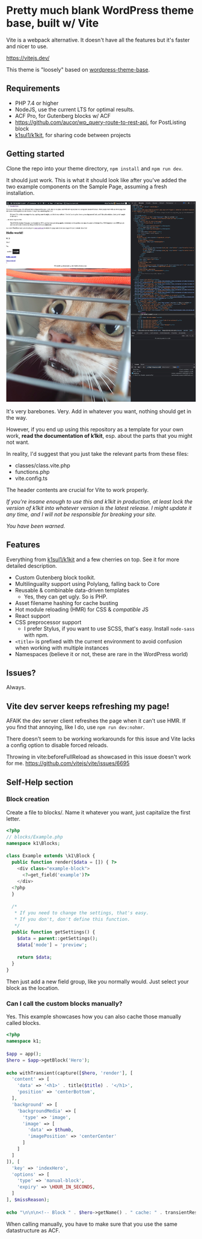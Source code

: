 # Pretty much blank WordPress theme base, built w/ Vite

Vite is a webpack alternative. It doesn't have all the features but it's faster and nicer to use.

https://vitejs.dev/

This theme is "loosely" based on [wordpress-theme-base](https://github.com/k1sul1/wordpress-theme-base).

## Requirements

- PHP 7.4 or higher
- NodeJS, use the current LTS for optimal results.
- ACF Pro, for Gutenberg blocks w/ ACF
- https://github.com/aucor/wp_query-route-to-rest-api, for PostListing block
- [k1sul1/k1kit](https://github.com/k1sul1/k1kit), for sharing code between projects

## Getting started

Clone the repo into your theme directory, `npm install` and `npm run dev`.

It should just work. This is what it should look like after you've added the two example components on the Sample Page, assuming a fresh installation.

![screenshot](screenshot.jpeg)

It's very barebones. Very. Add in whatever you want, nothing should get in the way.

However, if you end up using this repository as a template for your own work, **read the documentation of k1kit**, esp. about the parts that you might not want.

In reality, I'd suggest that you just take the relevant parts from these files:

- classes/class.vite.php
- functions.php
- vite.config.ts

The header contents are crucial for Vite to work properly.

_If you're insane enough to use this and k1kit in production, at least lock the version of k1kit into whatever version is the latest release. I might update it any time, and I will not be responsible for breaking your site._

_You have been warned._

## Features

Everything from [k1sul1/k1kit](https://github.com/k1sul1/k1kit) and a few cherries on top. See it for more detailed description.

- Custom Gutenberg block toolkit.
- Multilinguality support using Polylang, falling back to Core
- Reusable & combinable data-driven templates
  - Yes, they can get ugly. So is PHP.
- Asset filename hashing for cache busting
- Hot module reloading (HMR) for CSS & _compatible_ JS
- React support
- CSS preprocessor support
  - I prefer Stylus, if you want to use SCSS, that's easy. Install `node-sass` with npm.
- `<title>` is prefixed with the current environment to avoid confusion when working with multiple instances
- Namespaces (believe it or not, these are rare in the WordPress world)

## Issues?

Always.

## Vite dev server keeps refreshing my page!

AFAIK the dev server client refreshes the page when it can't use HMR. If you find that annoying, like I do, use `npm run dev:nohmr`.

There doesn't seem to be working workarounds for this issue and Vite lacks a config option to disable forced reloads.

Throwing in vite:beforeFullReload as showcased in this issue doesn't work for me.
https://github.com/vitejs/vite/issues/6695

## Self-Help section

### Block creation

Create a file to blocks/. Name it whatever you want, just capitalize the first letter.

```php
<?php
// blocks/Example.php
namespace k1\Blocks;

class Example extends \k1\Block {
  public function render($data = []) { ?>
    <div class="example-block">
      <?=get_field('example')?>
    </div>
  <?php
  }

  /*
   * If you need to change the settings, that's easy.
   * If you don't, don't define this function.
   */
  public function getSettings() {
    $data = parent::getSettings();
    $data['mode'] = 'preview';

    return $data;
  }
}
```

Then just add a new field group, like you normally would. Just select your block as the location.

### Can I call the custom blocks manually?

Yes. This example showcases how you can also cache those manually called blocks.

```php
<?php
namespace k1;

$app = app();
$hero = $app->getBlock('Hero');

echo withTransient(capture([$hero, 'render'], [
  'content' => [
    'data' => '<h1>' . title($title) . '</h1>',
    'position' => 'centerBottom',
  ],
  'background' => [
    'backgroundMedia' => [
      'type' => 'image',
      'image' => [
        'data' => $thumb,
        'imagePosition' => 'centerCenter'
      ]
    ]
  ]
]), [
  'key' => 'indexHero',
  'options' => [
    'type' => 'manual-block',
    'expiry' => \HOUR_IN_SECONDS,
  ]
], $missReason);

echo "\n\n\n<!-- Block " . $hero->getName() . " cache: " . transientResult($missReason) . " -->";
```

When calling manually, you have to make sure that you use the same datastructure as ACF.
